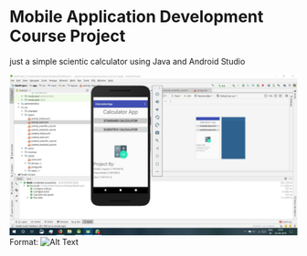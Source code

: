 # Mobile Application Development Course Project
 just a simple scientic calculator using Java and Android Studio
 
 ![GitHub Logo](/images/main.jpeg)
Format: ![Alt Text](url)
